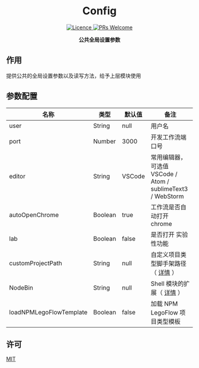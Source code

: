 <h1 align="center"> Config </h1>

<p align="center">
    <a href="https://opensource.org/licenses/MIT">
        <img alt="Licence" src="https://img.shields.io/badge/license-MIT-green.svg" />
    </a>
    <a href="">
        <img alt="PRs Welcome" src="https://img.shields.io/badge/PRs-welcome-green.svg" />
    </a>
</p>

<p align="center">
    <strong>公共全局设置参数</strong>
</p>

## 作用

提供公共的全局设置参数以及读写方法，给予上层模块使用

## 参数配置

名称 | 类型 | 默认值 | 备注
-----|------- | -----|-------
user | String | null | 用户名
port | Number | 3000 | 开发工作流端口号
editor | String | VSCode | 常用编辑器，可选值 VSCode / Atom / sublimeText3 / WebStorm
autoOpenChrome | Boolean | true | 工作流是否自动打开 chrome
lab | Boolean | false | 是否打开 实验性功能
customProjectPath | String | null | 自定义项目类型脚手架路径（ [详情](https://legoflow.com/wiki/#%E8%87%AA%E5%AE%9A%E4%B9%89%E9%A1%B9%E7%9B%AE%E7%B1%BB%E5%9E%8B) ）
NodeBin | String | null | Shell 模块的扩展（ [详情](https://github.com/legoflow/legoflow/wiki/9.5.-%E5%A6%82%E4%BD%95%E7%90%86%E8%A7%A3-node-bin) ）
loadNPMLegoFlowTemplate | Boolean | false | 加载 NPM LegoFlow 项目类型模板

## 许可

[MIT](./LICENSE)
